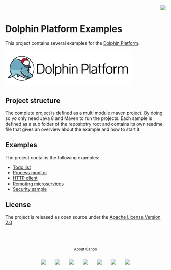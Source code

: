 <p align="right">
<a href="http://www.canoo.com"><img src="http://www.guigarage.com/wordpress/wp-content/uploads/2016/08/canoo_support.png"/></a>
</p>

# Dolphin Platform Examples
This project contains several examples for the [Dolphin Platform](https://github.com/canoo/dolphin-platform).

![Dolphin Platform Logo](readme/logo.png)

## Project structure
The complete project is defined as a multi module maven project. By doing so yo only need Java 8 and Maven to run the projects.
Each sample is defined as a sub folder of the repositotry root and contains its own readme file that gives
an overview about the example and how to start it.

## Examples
The project contains the following examples:

* [Todo list](todo-list/)
* [Process monitor](process-monitor/)
* [HTTP client](simple-rest/)
* [Remoting microservices](remoting-microservices/)
* [Security sample](simple-security/)

## License
The project is released as open source under the [Apache License Version 2.0](http://www.apache.org/licenses/LICENSE-2.0)

<br/><br/>
<p align="center">
<sub>About Canoo</sub>
</p>
<p align="center">
<a title="Canoo Website" href="http://www.canoo.com/"><img style="margin:12px !important;" src="http://www.guigarage.com/wordpress/wp-content/uploads/2016/08/color-link-48-1.png"/></a>
<a title="Canoo at Twitter" href="https://twitter.com/canoo"><img style="margin:12px !important;" src="http://www.guigarage.com/wordpress/wp-content/uploads/2016/08/color-twitter-48-1.png"/></a>
<a title="Canoo at LinkedIn" href="https://www.linkedin.com/company/canoo-engineering-ag"><img style="margin:12px !important;" src="http://www.guigarage.com/wordpress/wp-content/uploads/2016/08/color-linkedin-48-1.png"/></a>
<a title="Canoo at Xing" href="https://www.xing.com/companies/canooengineeringag"><img style="margin:12px !important;" src="http://www.guigarage.com/wordpress/wp-content/uploads/2016/08/xing-48-1.png"/></a>
<a title="Canoo at YouTube" href="https://www.youtube.com/user/canoovideo"><img style="margin:12px !important;" src="http://www.guigarage.com/wordpress/wp-content/uploads/2016/08/color-youtube-48-1.png"/></a>
<a title="Canoo at GitHub" href="https://github.com/canoo"><img style="margin:12px !important;" src="http://www.guigarage.com/wordpress/wp-content/uploads/2016/08/color-github-48-1.png"/></a>
<a title="Contact Canoo" href="mailto:info@canoo.com"><img style="margin:12px !important;" src="http://www.guigarage.com/wordpress/wp-content/uploads/2016/08/color-forwardtofriend-48-1.png"/></a>
</p>
